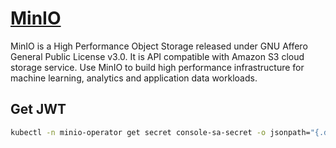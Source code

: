 # [MinIO](https://github.com/minio/minio)

MinIO is a High Performance Object Storage released under GNU Affero General Public License v3.0. It is API compatible with Amazon S3 cloud storage service. Use MinIO to build high performance infrastructure for machine learning, analytics and application data workloads.

## Get JWT

```bash
kubectl -n minio-operator get secret console-sa-secret -o jsonpath="{.data.token}" | base64 --decode
````
